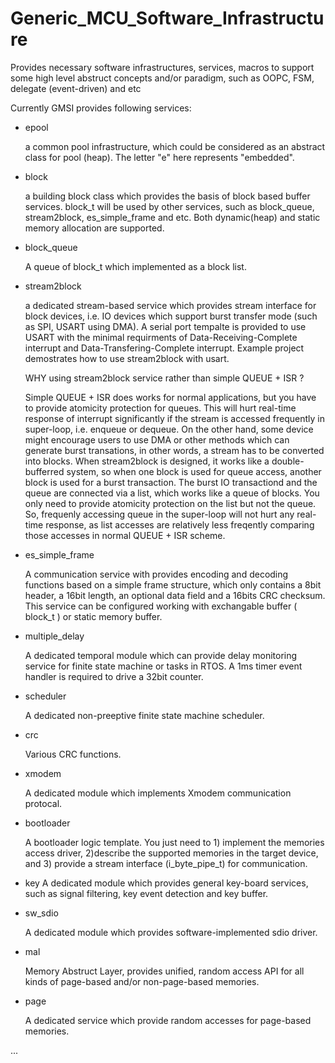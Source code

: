 # Generic_MCU_Software_Infrastructure

Provides necessary software infrastructures, services, macros to support some high level abstruct concepts and/or paradigm, such as OOPC, FSM, delegate (event-driven) and etc

Currently GMSI provides following services:

- epool

    a common pool infrastructure, which could be considered as an abstract class for pool (heap). The letter "e" here represents "embedded".  


- block
    
    a building block class which provides the basis of block based buffer services. block_t will be used by other services, such as block_queue, stream2block, es_simple_frame and etc.
    Both dynamic(heap) and static memory allocation are supported. 
    
    
- block_queue

    A queue of block_t which implemented as a block list. 
    
    
- stream2block

    a dedicated stream-based service which provides stream interface for block devices, i.e. IO devices which support burst transfer mode (such as SPI, USART using DMA). 
    A serial port tempalte is provided to use USART with the minimal requirments of Data-Receiving-Complete interrupt and Data-Transfering-Complete interrupt. Example project demostrates how to use stream2block with usart. 
    
    WHY using stream2block service rather than simple QUEUE + ISR ?
    
    Simple QUEUE + ISR does works for normal applications, but you have to provide atomicity protection for queues. This will hurt real-time response of interrupt significantly if the stream is accessed frequently in super-loop, i.e. enqueue or dequeue. On the other hand, some device might encourage users to use DMA or other methods which can generate burst transations, in other words, a stream has to be converted into blocks. When stream2block is designed, it works like a double-bufferred system, so when one block is used for queue access, another block is used for a burst transaction. The burst IO transactiond and the queue are connected via a list, which works like a queue of blocks. You only need to provide atomicity protection on the list but not the queue. So, frequenly accessing queue in the super-loop will not hurt any real-time response, as list accesses are relatively less freqently comparing those accesses in normal QUEUE + ISR scheme.


- es_simple_frame
    
    A communication service with provides encoding and decoding functions based on a simple frame structure, which only contains a 8bit header, a 16bit length, an optional data field and a 16bits CRC checksum. This service can be configured working with exchangable buffer ( block_t ) or static memory buffer.

- multiple_delay

    A dedicated temporal module which can provide delay monitoring service for finite state machine or tasks in RTOS. A 1ms timer event handler is required to drive a 32bit counter. 

- scheduler

    A dedicated non-preeptive finite state machine scheduler. 
    
- crc

    Various CRC functions. 

- xmodem
   
    A dedicated module which implements Xmodem communication protocal.

- bootloader

    A bootloader logic template. You just need to 1) implement the memories access driver, 2)describe the supported memories in the target device, and 3) provide a stream interface (i_byte_pipe_t) for communication. 

- key
    A dedicated module which provides general key-board services, such as signal filtering, key event detection and key buffer. 

- sw_sdio

    A dedicated module which provides software-implemented sdio driver. 

- mal

    Memory Abstruct Layer, provides unified, random access API for all kinds of page-based and/or non-page-based memories. 

- page

    A dedicated service which provide random accesses for page-based memories. 

    

...
